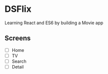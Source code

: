 # DSFlix

Learning React and ES6 by building a Movie app

## Screens

- [ ] Home
- [ ] TV
- [ ] Search
- [ ] Detail
